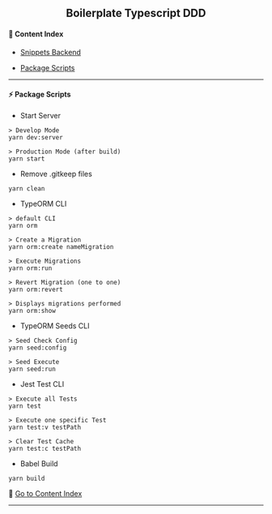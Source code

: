<h2 align="center">Boilerplate Typescript DDD</h2>

#### :bookmark_tabs: Content Index
- [Snippets Backend](https://gist.github.com/lipex360x/d55aec8387c8f4d0a5ab18131e56cd65)

- [Package Scripts](#zap-package-scripts)

---

#### :zap: Package Scripts

* Start Server 
```
> Develop Mode
yarn dev:server

> Production Mode (after build)
yarn start
```

* Remove .gitkeep files 
```
yarn clean
```

* TypeORM CLI 
```
> default CLI
yarn orm 

> Create a Migration
yarn orm:create nameMigration 

> Execute Migrations
yarn orm:run 

> Revert Migration (one to one)
yarn orm:revert 

> Displays migrations performed
yarn orm:show 
```

* TypeORM Seeds CLI
```
> Seed Check Config
yarn seed:config

> Seed Execute
yarn seed:run
```

* Jest Test CLI
```
> Execute all Tests
yarn test

> Execute one specific Test
yarn test:v testPath

> Clear Test Cache
yarn test:c testPath

```

* Babel Build
```
yarn build
```

:bookmark_tabs: [Go to Content Index](#bookmark_tabs-content-index)

---

